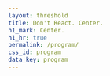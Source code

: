 ```yaml
---
layout: threshold
title: Don't React. Center.
h1_mark: Center.
h1_hr: true
permalink: /program/
css_id: program
data_key: program
---
```

